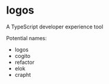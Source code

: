 # logos

A TypeScript developer experience tool

Potential names:
- logos
- cogito
- refactor
- elok
- crapht
